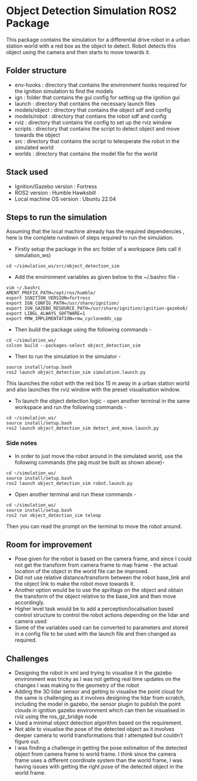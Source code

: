 # Object Detection Simulation ROS2 Package

This package contains the simulation for a differential drive robot in a urban station world with a red box as the object to detect. Robot detects this object using the camera and then starts to move towards it. 

## Folder structure
- env-hooks : directory that contains the environment hooks required for the ignition simulation to find the models
- ign : folder that contains the gui config for setting up the ignition gui 
- launch : directory that contains the necessary launch files 
- models/object : directory that contains the object sdf and config
- models/robot : directory that contians the robot sdf and config 
- rviz : directory that contains the config to set up the rviz window
- scripts : directory that contains the script to detect object and move towards the object
- src : directory that contains the script to teleoperate the robot in the simulated world
- worlds : directory that contains the model file for the world 


## Stack used 
- Ignition/Gazebo version : Fortress
- ROS2 version : Humble Hawksbill
- Local machine OS version : Ubuntu 22.04

## Steps to run the simulation
Assuming that the local machine already has the required dependencies , here is the complete rundown of steps required to run the simulation.

- Firstly setup the package in the src folder of a workspace (lets call it simulation_ws)
```
cd ~/simulation_ws/src/object_detection_sim
```

- Add the environment variables as given below to the ~/.bashrc file - 
```
vim ~/.bashrc
AMENT_PREFIX_PATH=/opt/ros/humble/
export IGNITION_VERSION=fortress
export IGN_CONFIG_PATH=/usr/share/ignition/
export IGN_GAZEBO_RESOURCE_PATH=/usr/share/ignition/ignition-gazebo6/
export LIBGL_ALWAYS_SOFTWARE=1
export RMW_IMPLEMENTATION=rmw_cyclonedds_cpp
```

- Then build the package using the following commands - 
```
cd ~/simulation_ws/
colcon build --packages-select object_detection_sim
```

- Then to run the simulation in the simulator - 
```
source install/setup.bash
ros2 launch object_detection_sim simulation.launch.py
```
This launches the robot with the red box 15 m away in a urban station world and also launches the rviz window with the preset visualisation window.

- To launch the object detection logic - open another terminal in the same workspace and run the following commands -
```
cd ~/simulation_ws/
source install/setup.bash
ros2 launch object_detection_sim detect_and_move.launch.py
```

### Side notes 

- In order to just move the robot around in the simulated world, use the following commands (the pkg must be built as shown above)- 
```
cd ~/simulation_ws/
source install/setup.bash
ros2 launch object_detection_sim robot.launch.py
```
- Open another terminal and run these commands - 
```
cd ~/simulation_ws/
source install/setup.bash
ros2 run object_detection_sim teleop
```

Then you can read the prompt on the terminal to move the robot around.


## Room for improvement
- Pose given for the robot is based on the camera frame, and since I could not get the transform from camera frame to map frame - the actual location of the object in the world file can be improved.
- Did not use relative distance/transform between the robot base_link and the object link to make the robot move towards it.
- Another option would be to use the apriltags on the object and obtain the transform of the object relative to the base_link and then move accordingly. 
- Higher level task would be to add a perception/localisation based control structure to control the robot actions depending on the lidar and camera used
- Some of the variables used can be converted to parameters and stored in a config file to be used with the launch file and then changed as required.


## Challenges
- Designing the robot in xml and trying to visualise it in the gazebo environment was tricky as I was not getting real time updates on the changes I was making to the geometry of the robot 
- Adding the 3D lidar sensor and getting to visualise the point cloud for the same is challenging as it involves designing the lidar from scratch, including the model in gazebo, the sensor plugin to publish the point clouds in ignition gazebo environment which can then be visualised in rviz using the ros_gz_bridge node 
- Used a minimal object detection algorithm based on the requirement.
- Not able to visualise the pose of the detected object as it involves deeper camera to world transformations that I attempted but couldn’t figure out. 
- I was finding a challenge in getting the pose estimation of the detected object from camera frame to world frame. I think since the camera frame uses a different coordinate system than the world frame, I was having issues with getting the right pose of the detected object in the world frame.


